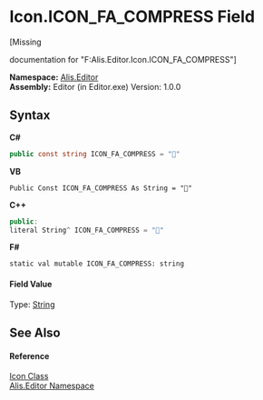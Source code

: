 # Icon.ICON_FA_COMPRESS Field
 

\[Missing <summary> documentation for "F:Alis.Editor.Icon.ICON_FA_COMPRESS"\]

**Namespace:**&nbsp;<a href="b150ade4-39de-a232-5f06-d3cdc1b2c538">Alis.Editor</a><br />**Assembly:**&nbsp;Editor (in Editor.exe) Version: 1.0.0

## Syntax

**C#**<br />
``` C#
public const string ICON_FA_COMPRESS = ""
```

**VB**<br />
``` VB
Public Const ICON_FA_COMPRESS As String = ""
```

**C++**<br />
``` C++
public:
literal String^ ICON_FA_COMPRESS = ""
```

**F#**<br />
``` F#
static val mutable ICON_FA_COMPRESS: string
```


#### Field Value
Type: <a href="https://docs.microsoft.com/dotnet/api/system.string" target="_blank">String</a>

## See Also


#### Reference
<a href="cc0f883c-67f8-f772-c6d7-a60b129f22a7">Icon Class</a><br /><a href="b150ade4-39de-a232-5f06-d3cdc1b2c538">Alis.Editor Namespace</a><br />